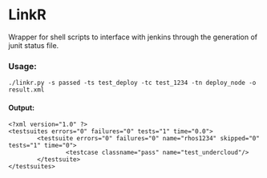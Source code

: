 # LinkR
Wrapper for shell scripts to interface with jenkins through the generation
of junit status file.

### Usage:

```
./linkr.py -s passed -ts test_deploy -tc test_1234 -tn deploy_node -o result.xml 
```

#### Output:
```
<?xml version="1.0" ?>
<testsuites errors="0" failures="0" tests="1" time="0.0">
        <testsuite errors="0" failures="0" name="rhos1234" skipped="0" tests="1" time="0">
                <testcase classname="pass" name="test_undercloud"/>
        </testsuite>
</testsuites>
```